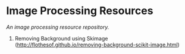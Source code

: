 # Image Processing Resources

*An image processing resource repository.*

1. Removing Background using Skimage (http://flothesof.github.io/removing-background-scikit-image.html)
